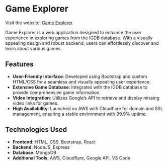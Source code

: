 # Game Explorer

Visit the website: [Game Explorer](https://gameexplorer.net)

Game Explorer is a web application designed to enhance the user experience in exploring games from the IGDB database. With a visually appealing design and robust backend, users can effortlessly discover and learn about various games.

## Features

- **User-Friendly Interface**: Developed using Bootstrap and custom HTML/CSS for a seamless and visually appealing user experience.
- **Extensive Game Database**: Integrates with the IGDB database to provide comprehensive game information.
- **Video Integration**: Utilizes Google’s API to retrieve and display missing video links for games.
- **High Availability**: Launched on AWS with Cloudflare for domain and SSL management, ensuring a stable environment with 99.9% uptime.

## Technologies Used

- **Frontend**: HTML, CSS, Bootstrap, React
- **Backend**: NodeJS, Express
- **Database**: MongoDB
- **Additional Tools**: AWS, Cloudflare, Google API, VS Code
